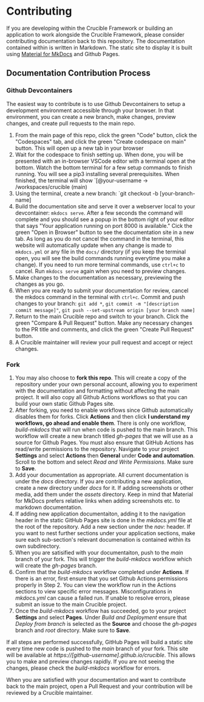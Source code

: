 # Contributing

If you are developing within the Crucible Framework or building an application to work alongside the Crucible Framework, please consider contributing documentation back to this repository. The documentation contained within is written in Markdown. The static site to display it is built using [Material for MkDocs](https://squidfunk.github.io/mkdocs-material/) and Github Pages.

## Documentation Contribution Process

### Github Devcontainers

The easiest way to contribute is to use Github Devcontainers to setup a development environment accessible through your browser. In that environment, you can create a new branch, make changes, preview changes, and create pull requests to the main repo.

1. From the main page of this repo, click the green "Code" button, click the "Codespaces" tab, and click the green "Create codespace on main" button. This will open up a new tab in your browser
2. Wait for the codespace to finish setting up. When done, you will be presented with an in-browser VSCode editor with a terminal open at the bottom. Watch the bottom terminal for a few setup commands to finish running. You will see a pip3 installing several prerequisites. When finished, the terminal will show `[@your-username -> /workspaces/crucible (main)
3. Using the terminal, create a new branch: `git checkout -b [your-branch-name]
4. Build the documentation site and serve it over a webserver local to your devcontainer: `mkdocs serve`. After a few seconds the command will complete and you should see a popup in the bottom right of your editor that says "Your application running on port 8000 is available." Cick the green "Open in Browser" button to see the documentation site in a new tab.  As long as you do not cancel the command in the terminal, this website will automatically update when any change is made to `mkdocs.yml` or any file in the `docs/` directory (if you keep the terminal open, you will see the build commands running everytime you make a change).  If you need to run more terminal commands, use `ctrl+c` to cancel. Run `mkdocs serve` again when you need to preview changes. 
5. Make changes to the documentation as necessary, previewing the changes as you go.
6. When you are ready to submit your documentation for review, cancel the mkdocs command in the terminal with `ctrl+c`. Commit and push changes to your branch: `git add *`, `git commit -m "[description commit message]"`, `git push --set-upstream origin [your branch name]`
7. Return to the main Crucible repo and switch to your branch. Click the green "Compare & Pull Request" button. Make any necessary changes to the PR title and comments, and click the green "Create Pull Request" button.
8. A Crucible maintainer will review your pull request and accept or reject changes.

### Fork

1. You may also choose to **fork this repo**. This will create a copy of the repository under your own personal account, allowing you to experiment with the documentation and formatting without affecting the main project. It will also copy all Github Actions workflows so that you can build your own static Github Pages site.
2. After forking, you need to enable workflows since Github automatically disables them for forks. Click **Actions** and then click **I understand my workflows, go ahead and enable them**. There is only one workflow, *build-mkdocs* that will run when code is pushed to the main branch. This workflow will create a new branch titled *gh-pages* that we will use as a source for Github Pages.  You must also ensure that GitHub Actions has read/write permissions to the repository. Navigate to your project **Settings** and select **Actions** then **General** under **Code and automation**. Scroll to the bottom and select *Read and Write Permissions*. Make sure to **Save**.
3. Add your documentation as appropriate. All current documentation is under the *docs* directory.  If you are contributing a new application, create a new directory under *docs* for it. If adding screenshots or other media, add them under the *assets* directory. Keep in mind that Material for MkDocs prefers relative links when adding screenshots etc. to markdown documentation.
4. If adding new application documentaiton, adding it to the navigation header in the static GitHub Pages site is done in the *mkdocs.yml* file at the root of the repository.  Add a new section under the *nav:* header. If you want to nest further sections under your application sections, make sure each sub-section's relevant documenation is contained within its own subdirectory.
5. When you are satisified with your documentaiton, push to the *main* branch of your fork. This will trigger the *build-mkdocs* workflow which will create the *gh-pages* branch.
6. Confirm that the *build-mkdocs* workflow completed under **Actions**. If there is an error, first ensure that you set Github Actions permissions properly in Step 2. You can view the workflow run in the Actions sections to view specific error messages. Misconfigurations in *mkdocs.yml* can cause a failed run. If unable to resolve errors, please submit an issue to the main Crucible project.
7. Once the *build-mkdocs* workflow has succeeded, go to your project **Settings** and select **Pages**. Under *Build and Deployment* ensure that *Deploy from branch* is selected as the **Source** and choose the *gh-pages* branch and *root* directory. Make sure to **Save**.

If all steps are performed successfully, GitHub Pages will build a static site every time new code is pushed to the *main* branch of your fork. This site will be available at *https://[github-username].github.io/crucible*. This allows you to make and preview changes rapidly. If you are not seeing the changes, please check the *build-mkdocs* workflow for errors.

When you are satisfied with your documentation and want to contribute back to the main project, open a Pull Request and your contribution will be reviewed by a Crucible maintainer.
